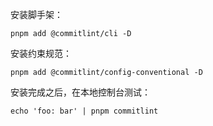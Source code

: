 安装脚手架：

```shell
pnpm add @commitlint/cli -D
```

安装约束规范：

```shell
pnpm add @commitlint/config-conventional -D
```

安装完成之后，在本地控制台测试：

```shell
echo 'foo: bar' | pnpm commitlint
```

